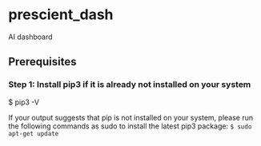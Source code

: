 # prescient_dash
AI dashboard

## Prerequisites
### Step 1: Install pip3 if it is already not installed on your system
$ pip3 -V

If your output suggests that pip is not installed on your system, please run the following commands as sudo to install the latest pip3 package:
```$ sudo apt-get update```
